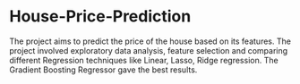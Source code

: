 # House-Price-Prediction
The project aims to predict the price of the house based on its features. The project involved exploratory data analysis, feature selection and comparing different
Regression techniques like Linear, Lasso, Ridge regression. The Gradient Boosting Regressor gave the best results.
